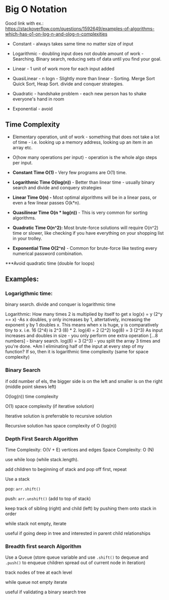 # Big O Notation

Good link with ex.: https://stackoverflow.com/questions/1592649/examples-of-algorithms-which-has-o1-on-log-n-and-olog-n-complexities

- Constant - always takes same time no matter size of input

- Logarithmic - doubling input does not double amount of work - Searching. Binary search, reducing sets of data until you find your goal.

- Linear - 1 unit of work more for each input added

- QuasiLinear - n logn - Slightly more than linear - Sorting. Merge Sort Quick Sort, Heap Sort. divide and conquer strategies.

- Quadratic - handshake problem - each new person has to shake everyone's hand in room

- Exponential - avoid

## Time Complexity

- Elementary operation, unit of work - something that does not take a lot of time - i.e. looking up a memory address, looking up an item in an array etc.

- O(how many operations per input) - operation is the whole algo steps per input.

- **Constant Time O(1) -** Very few programs are O(1) time.
- **Logarithmic Time O(log(n))** - Better than linear time - usually binary search and divide and conquery strategies
- **Linear Time O(n) -** Most optimal algorithms will be in a linear pass, or even a few linear passes O(k\*n).
- **Quasilinear Time O(n \* log(n))** - This is very common for sorting algorithms.
- **Quadratic Time O(n^2):** Most brute-force solutions will require O(n^2) time or slower, like checking if you have everything on your shopping list in your trolley.
- **Exponential Time O(2^n)** - Common for brute-force like testing every numerical password combination.

\*\*\*Avoid quadratic time (double for loops)

## Examples:

### Logarigthmic time:

binary search. divide and conquer is logarithmic time

Logarithmic: How many times 2 is multiplied by itself to get x
log(x) = y (2^y == x)
-As x doubles, y only increases by 1, altertatively, increasing the exponent y by 1 doubles x. This means when x is huge, y is comparatively tiny to x.
i.e. 16 (2^4) is 2^3 (8) * 2.
log(4) = 2 (2^2)
log(8) = 3 (2^3)
As input increases and doubles in size - you only perform one extra operation
[...8 numbers] - binary search. log(8) = 3 (2^3) - you split the array 3 times and you're done.
*Am I eliminating half of the input at every step of my function? If so, then it is logarithmic time complexity (same for space complexity)

### Binary Search

if odd number of els, the bigger side is on the left and smaller is on the right (middle point skews left)

O(log(n)) time complexity

O(1) space complexity (if iterative solution)

Iterative solution is preferrable to recursive solution

Recursive solution has space complexity of O (log(n))

### Depth First Search Algorithm

Time Complexity: O(V + E) vertices and edges
Space Complexity: O (N)

use while loop (while stack.length).

add children to beginning of stack and pop off first, repeat

Use a stack

pop: `arr.shift()`

push: `arr.unshift()` (add to top of stack)

keep track of sibling (right) and child (left) by pushing them onto stack in order

while stack not empty, iterate

useful if going deep in tree and interested in parent child relationships

### Breadth first search Algorithm

Use a Queue (store queue variable and use `.shift()` to dequeue and `.push()` to enqueue children spread out of current node in iteration)

track nodes of tree at each level

while queue not empty iterate

useful if validating a binary search tree
